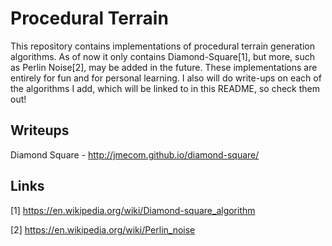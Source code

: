 # Procedural Terrain

This repository contains implementations of procedural terrain generation algorithms. As of now
it only contains Diamond-Square[1], but more, such as Perlin Noise[2], may be added in the future.
These implementations are entirely for fun and for personal learning. I also will do write-ups on
each of the algorithms I add, which will be linked to in this README, so check them out!

## Writeups
Diamond Square - http://jmecom.github.io/diamond-square/

## Links
[1] https://en.wikipedia.org/wiki/Diamond-square_algorithm

[2] https://en.wikipedia.org/wiki/Perlin_noise

